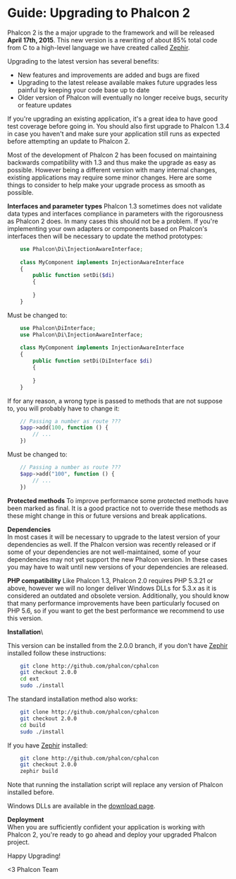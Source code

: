 Guide: Upgrading to Phalcon 2
=============================

Phalcon 2 is the a major upgrade to the framework and will be released
**April 17th, 2015**. This new version is a rewriting of about 85% total
code from C to a high-level language we have created called
[Zephir](http://zephir-lang.com/).

Upgrading to the latest version has several benefits:

- New features and improvements are added and bugs are fixed
- Upgrading to the latest release available makes future upgrades less painful 
  by keeping your code base up to date
- Older version of Phalcon will eventually no longer receive bugs, security or 
  feature updates

If you're upgrading an existing application, it's a great idea to have good 
test coverage before going in. You should also first upgrade to Phalcon 1.3.4 
in case you haven't and make sure your application still runs as expected 
before attempting an update to Phalcon 2.

Most of the development of Phalcon 2 has been focused on maintaining backwards 
compatibility with 1.3 and thus make the upgrade as easy as possible. However 
being a different version with many internal changes, existing applications may 
require some minor changes. Here are some things to consider to help make your 
upgrade process as smooth as possible.

**Interfaces and parameter types**
Phalcon 1.3 sometimes does not validate data types and interfaces compliance in 
parameters with the rigorousness as Phalcon 2 does. In many cases this should 
not be a problem. If you're implementing your own adapters or components based 
on Phalcon's interfaces then will be necessary to update the method prototypes:

```php
    use Phalcon\Di\InjectionAwareInterface;
    
    class MyComponent implements InjectionAwareInterface
    {
        public function setDi($di)
        {
    
        }
    }
```

Must be changed to:

```php
    use Phalcon\DiInterface;
    use Phalcon\Di\InjectionAwareInterface;
    
    class MyComponent implements InjectionAwareInterface
    {
        public function setDi(DiInterface $di)
        {
    
        }
    }
```

If for any reason, a wrong type is passed to methods that are not suppose to, 
you will probably have to change it:

```php
    // Passing a number as route ???
    $app->add(100, function () {
        // ...  
    })
```

Must be changed to:

```php
    // Passing a number as route ???
    $app->add("100", function () {
        // ...      
    })
```

**Protected methods**
To improve performance some protected methods have been marked as final. It is 
a good practice not to override these methods as these might change in this or 
future versions and break applications.

**Dependencies**\
In most cases it will be necessary to upgrade to the latest version of your 
dependencies as well. If the Phalcon version was recently released or if some 
of your dependencies are not well-maintained, some of your dependencies may not 
yet support the new Phalcon version. In these cases you may have to wait until 
new versions of your dependencies are released.

**PHP compatibility**
Like Phalcon 1.3, Phalcon 2.0 requires PHP 5.3.21 or above, however we will no 
longer deliver Windows DLLs for 5.3.x as it is considered an outdated and 
obsolete version. Additionally, you should know that many performance 
improvements have been particularly focused on PHP 5.6, so if you want to get 
the best performance we recommend to use this version.

**Installation**\

This version can be installed from the 2.0.0 branch, if you don't have
[Zephir](http://www.zephir-lang.com) installed follow these instructions:

```sh
    git clone http://github.com/phalcon/cphalcon
    git checkout 2.0.0
    cd ext
    sudo ./install
```

The standard installation method also works:

```sh
    git clone http://github.com/phalcon/cphalcon
    git checkout 2.0.0
    cd build
    sudo ./install
```

If you have [Zephir](http://www.zephir-lang.com) installed:

```sh
    git clone http://github.com/phalcon/cphalcon
    git checkout 2.0.0
    zephir build
```

Note that running the installation script will replace any version of Phalcon 
installed before.

Windows DLLs are available in the [download page](https://phalconphp.com/en/download/windows).

**Deployment**\
When you are sufficiently confident your application is working with Phalcon 2, 
you're ready to go ahead and deploy your upgraded Phalcon project.

Happy Upgrading!

<3 Phalcon Team